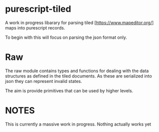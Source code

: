 # purescript-tiled

A work in progress libarary for parsing tiled [https://www.mapeditor.org/]
maps into purescript records.

To begin with this will focus on parsing the json format only.

# Raw

The raw module contains types and functions for dealing with
the data structures as defined in the tiled documents.
As these are serialized into json they can represent invalid states.

The aim is provide primitives that can be used by higher levels.

# NOTES

This is currently a massive work in progress. Nothing actually
works yet